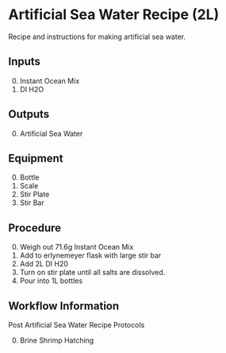 Artificial Sea Water Recipe (2L)
===
Recipe and instructions for making artificial sea water.

Inputs
---
0. Instant Ocean Mix
0. DI H2O

Outputs
---
0. Artificial Sea Water

Equipment
---
0. Bottle
0. Scale
0. Stir Plate
0. Stir Bar

Procedure
---
0. Weigh out 71.6g Instant Ocean Mix
0. Add to erlynemeyer flask with large stir bar
0. Add 2L DI H20
0. Turn on stir plate until all salts are dissolved. 
0. Pour into 1L bottles 

Workflow Information
---

Post Artificial Sea Water Recipe Protocols

0. Brine Shrimp Hatching
